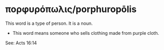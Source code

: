 # πορφυρόπωλις/porphuropōlis
This word is a type of person. It is a noun.
* This word means someone who sells clothing made from purple cloth.

See: Acts 16:14
